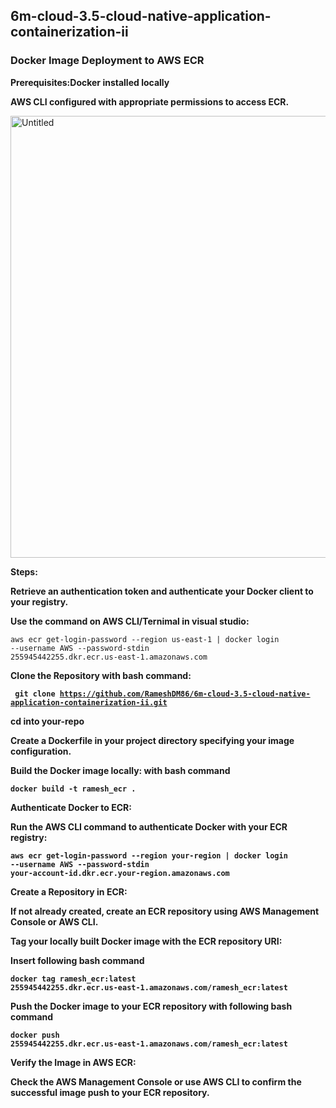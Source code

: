 ## 6m-cloud-3.5-cloud-native-application-containerization-ii

### Docker Image Deployment to AWS ECR 

<b>Prerequisites:Docker installed locally </b>

<b>AWS CLI configured with appropriate permissions to access ECR.</b>

<img width="707" alt="Untitled" src="https://github.com/RameshDM86/6m-cloud-3.5-cloud-native-application-containerization-ii/assets/137069406/17f03905-5e2d-449d-95a0-7e5f4ea66a99">

<b>Steps:</b>

<b>Retrieve an authentication token and authenticate your Docker client to your registry.</b>

<b>Use the command on AWS CLI/Ternimal in visual studio:</b>

<code>aws ecr get-login-password --region us-east-1 | docker login --username AWS --password-stdin 255945442255.dkr.ecr.us-east-1.amazonaws.com</code>

<b>Clone the Repository with bash command:</b> 

<b><code> git clone <url>https://github.com/RameshDM86/6m-cloud-3.5-cloud-native-application-containerization-ii.git</url></code></b>

<b> cd into your-repo </b>

<b> Create a Dockerfile in your project directory specifying your image configuration. 

<b> Build the Docker image locally: with bash command </b>

<code>docker build -t ramesh_ecr .</code> 

<b> Authenticate Docker to ECR: </b>

<b>Run the AWS CLI command to authenticate Docker with your ECR registry: </b>

<code>aws ecr get-login-password --region your-region | docker login --username AWS --password-stdin your-account-id.dkr.ecr.your-region.amazonaws.com</code>

<b>Create a Repository in ECR:</b> 

<b>If not already created, create an ECR repository using AWS Management Console or AWS CLI.</b>

<b>Tag your locally built Docker image with the ECR repository URI:</b>

<b>Insert following bash command</b>

<code>docker tag ramesh_ecr:latest 255945442255.dkr.ecr.us-east-1.amazonaws.com/ramesh_ecr:latest </code>

<b>Push the Docker image to your ECR repository with following bash command</b>

<code>docker push 255945442255.dkr.ecr.us-east-1.amazonaws.com/ramesh_ecr:latest</code>

<b>Verify the Image in AWS ECR:</b>

<b>Check the AWS Management Console or use AWS CLI to confirm the successful image push to your ECR repository.</b>
